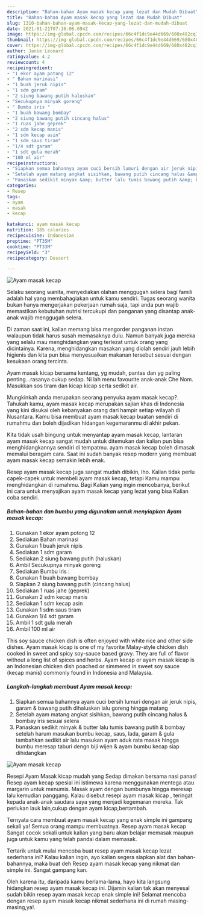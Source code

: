 ```yaml
---
description: "Bahan-bahan Ayam masak kecap yang lezat dan Mudah Dibuat"
title: "Bahan-bahan Ayam masak kecap yang lezat dan Mudah Dibuat"
slug: 1310-bahan-bahan-ayam-masak-kecap-yang-lezat-dan-mudah-dibuat
date: 2021-01-21T07:16:06.694Z
image: https://img-global.cpcdn.com/recipes/66c4f1dc9e44d669/680x482cq70/ayam-masak-kecap-foto-resep-utama.jpg
thumbnail: https://img-global.cpcdn.com/recipes/66c4f1dc9e44d669/680x482cq70/ayam-masak-kecap-foto-resep-utama.jpg
cover: https://img-global.cpcdn.com/recipes/66c4f1dc9e44d669/680x482cq70/ayam-masak-kecap-foto-resep-utama.jpg
author: Janie Leonard
ratingvalue: 4.2
reviewcount: 4
recipeingredient:
- "1 ekor ayam potong 12"
- " Bahan marinasi"
- "1 buah jeruk nipis"
- "1 sdm garam"
- "2 siung bawang putih haluskan"
- "Secukupnya minyak goreng"
- " Bumbu iris "
- "1 buah bawang bombay"
- "2 siung bawang putih cincang halus"
- "1 ruas jahe geprek"
- "2 sdm kecap manis"
- "1 sdm kecap asin"
- "1 sdm saus tiram"
- "1/4 sdt garam"
- "1 sdt gula merah"
- "100 ml air"
recipeinstructions:
- "Siapkan semua bahannya ayam cuci bersih lumuri dengan air jeruk nipis, garam &amp; bawang putih dihaluskan lalu goreng hingga matang"
- "Setelah ayam matang angkat sisihkan, bawang putih cincang halus &amp; bombay iris sesuai selera"
- "Panaskan sedikit minyak &amp; butter lalu tumis bawang putih &amp; bombay setelah harum masukan bumbu kecap, saus, lada, garam &amp; gula tambahkan sedikit air lalu masukan ayam aduk rata masak hingga bumbu meresap taburi dengn biji wijen &amp; ayam bumbu kecap siap dihidangkan"
categories:
- Resep
tags:
- ayam
- masak
- kecap

katakunci: ayam masak kecap 
nutrition: 185 calories
recipecuisine: Indonesian
preptime: "PT35M"
cooktime: "PT33M"
recipeyield: "3"
recipecategory: Dessert

---
```



![Ayam masak kecap](https://img-global.cpcdn.com/recipes/66c4f1dc9e44d669/680x482cq70/ayam-masak-kecap-foto-resep-utama.jpg)

Selaku seorang wanita, menyediakan olahan menggugah selera bagi famili adalah hal yang membahagiakan untuk kamu sendiri. Tugas seorang  wanita bukan hanya mengerjakan pekerjaan rumah saja, tapi anda pun wajib memastikan kebutuhan nutrisi tercukupi dan panganan yang disantap anak-anak wajib menggugah selera.

Di zaman  saat ini, kalian memang bisa mengorder panganan instan walaupun tidak harus susah memasaknya dulu. Namun banyak juga mereka yang selalu mau menghidangkan yang terlezat untuk orang yang dicintainya. Karena, menghidangkan masakan yang diolah sendiri jauh lebih higienis dan kita pun bisa menyesuaikan makanan tersebut sesuai dengan kesukaan orang tercinta. 

Ayam masak kicap bersama kentang, yg mudah, pantas dan yg paling penting…rasanya cukup sedap. Ni lah menu favourite anak-anak Che Nom. Masukkan sos tiram dan kicap kicap serta sedikit air.

Mungkinkah anda merupakan seorang penyuka ayam masak kecap?. Tahukah kamu, ayam masak kecap merupakan sajian khas di Indonesia yang kini disukai oleh kebanyakan orang dari hampir setiap wilayah di Nusantara. Kamu bisa membuat ayam masak kecap buatan sendiri di rumahmu dan boleh dijadikan hidangan kegemaranmu di akhir pekan.

Kita tidak usah bingung untuk menyantap ayam masak kecap, lantaran ayam masak kecap sangat mudah untuk ditemukan dan kalian pun bisa menghidangkannya sendiri di tempatmu. ayam masak kecap boleh dimasak memalui beragam cara. Saat ini sudah banyak resep modern yang membuat ayam masak kecap semakin lebih enak.

Resep ayam masak kecap juga sangat mudah dibikin, lho. Kalian tidak perlu capek-capek untuk membeli ayam masak kecap, tetapi Kamu mampu menghidangkan di rumahmu. Bagi Kalian yang ingin mencobanya, berikut ini cara untuk menyajikan ayam masak kecap yang lezat yang bisa Kalian coba sendiri.

<!--inarticleads1-->

##### Bahan-bahan dan bumbu yang digunakan untuk menyiapkan Ayam masak kecap:

1. Gunakan 1 ekor ayam potong 12
1. Sediakan  Bahan marinasi
1. Gunakan 1 buah jeruk nipis
1. Sediakan 1 sdm garam
1. Sediakan 2 siung bawang putih (haluskan)
1. Ambil Secukupnya minyak goreng
1. Sediakan  Bumbu iris :
1. Gunakan 1 buah bawang bombay
1. Siapkan 2 siung bawang putih (cincang halus)
1. Sediakan 1 ruas jahe (geprek)
1. Gunakan 2 sdm kecap manis
1. Sediakan 1 sdm kecap asin
1. Gunakan 1 sdm saus tiram
1. Gunakan 1/4 sdt garam
1. Ambil 1 sdt gula merah
1. Ambil 100 ml air


This soy sauce chicken dish is often enjoyed with white rice and other side dishes. Ayam masak kicap is one of my favorite Malay-style chicken dish cooked in sweet and spicy soy-sauce based gravy. They are full of flavor without a long list of spices and herbs. Ayam kecap or ayam masak kicap is an Indonesian chicken dish poached or simmered in sweet soy sauce (kecap manis) commonly found in Indonesia and Malaysia. 

<!--inarticleads2-->

##### Langkah-langkah membuat Ayam masak kecap:

1. Siapkan semua bahannya ayam cuci bersih lumuri dengan air jeruk nipis, garam &amp; bawang putih dihaluskan lalu goreng hingga matang
1. Setelah ayam matang angkat sisihkan, bawang putih cincang halus &amp; bombay iris sesuai selera
1. Panaskan sedikit minyak &amp; butter lalu tumis bawang putih &amp; bombay setelah harum masukan bumbu kecap, saus, lada, garam &amp; gula tambahkan sedikit air lalu masukan ayam aduk rata masak hingga bumbu meresap taburi dengn biji wijen &amp; ayam bumbu kecap siap dihidangkan
<img src="//assets-global.cpcdn.com/assets/icons/button_play-2c75c40dde080a61004c1f40b05d8f140eaff45d7e9e6481dc71c63d2e7c4909.png" alt="Ayam masak kecap">

Resepi Ayam Masak kicap mudah yang Sedap dimakan bersama nasi panas! Resep ayam kecap spesial ini istimewa karena menggunakan mentega atau margarin untuk menumis. Masak ayam dengan bumbunya hingga meresap lalu kemudian panggang. Kalau disebut resepi ayam masak kicap , teringat kepada anak-anak saudara saya yang menjadi kegemaran mereka. Tak perlukan lauk lain,cukup dengan ayam kicap,bertambah. 

Ternyata cara membuat ayam masak kecap yang enak simple ini gampang sekali ya! Semua orang mampu membuatnya. Resep ayam masak kecap Sangat cocok sekali untuk kalian yang baru akan belajar memasak maupun juga untuk kamu yang telah pandai dalam memasak.

Tertarik untuk mulai mencoba buat resep ayam masak kecap lezat sederhana ini? Kalau kalian ingin, ayo kalian segera siapkan alat dan bahan-bahannya, maka buat deh Resep ayam masak kecap yang nikmat dan simple ini. Sangat gampang kan. 

Oleh karena itu, daripada kamu berlama-lama, hayo kita langsung hidangkan resep ayam masak kecap ini. Dijamin kalian tak akan menyesal sudah bikin resep ayam masak kecap enak simple ini! Selamat mencoba dengan resep ayam masak kecap nikmat sederhana ini di rumah masing-masing,ya!.

